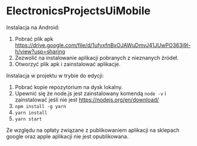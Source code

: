 # ElectronicsProjectsUiMobile

Instalacja na Android:
1. Pobrać plik apk https://drive.google.com/file/d/1ufyxfnBxOJAWuDmvJ41JUwPO363j9l-h/view?usp=sharing
2. Zezwolić na instalowanie aplikacji pobranych z nieznanych źródeł.
3. Otworzyć plik apk i zainstalować aplikacje.

Instalacja w projektu w trybie do edycji:
1. Pobrać kopie repozytorium na dysk lokalny.
2. Upewnić się że node.js jest zainstalowany komendą `node -v` i zainstalować jeśli nie jest https://nodejs.org/en/download/ 
3. `npm install -g yarn`
4. `yarn install`
5. `yarn start`

Ze względu na opłaty związane z publikowaniem aplikacji na sklepach google oraz apple aplikacji nie jest opublikowana.

